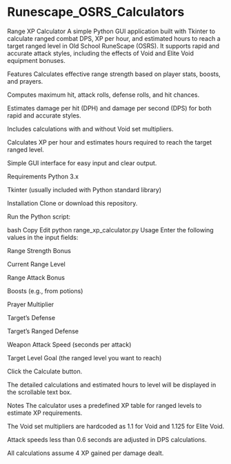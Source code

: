# Runescape_OSRS_Calculators

Range XP Calculator
A simple Python GUI application built with Tkinter to calculate ranged combat DPS, XP per hour, and estimated hours to reach a target ranged level in Old School RuneScape (OSRS). It supports rapid and accurate attack styles, including the effects of Void and Elite Void equipment bonuses.

Features
Calculates effective range strength based on player stats, boosts, and prayers.

Computes maximum hit, attack rolls, defense rolls, and hit chances.

Estimates damage per hit (DPH) and damage per second (DPS) for both rapid and accurate styles.

Includes calculations with and without Void set multipliers.

Calculates XP per hour and estimates hours required to reach the target ranged level.

Simple GUI interface for easy input and clear output.

Requirements
Python 3.x

Tkinter (usually included with Python standard library)

Installation
Clone or download this repository.

Run the Python script:

bash
Copy
Edit
python range_xp_calculator.py
Usage
Enter the following values in the input fields:

Range Strength Bonus

Current Range Level

Range Attack Bonus

Boosts (e.g., from potions)

Prayer Multiplier

Target’s Defense

Target’s Ranged Defense

Weapon Attack Speed (seconds per attack)

Target Level Goal (the ranged level you want to reach)

Click the Calculate button.

The detailed calculations and estimated hours to level will be displayed in the scrollable text box.

Notes
The calculator uses a predefined XP table for ranged levels to estimate XP requirements.

The Void set multipliers are hardcoded as 1.1 for Void and 1.125 for Elite Void.

Attack speeds less than 0.6 seconds are adjusted in DPS calculations.

All calculations assume 4 XP gained per damage dealt.
